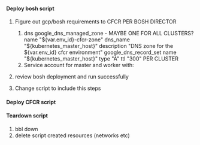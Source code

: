 #### Deploy bosh script
1. Figure out gcp/bosh requirements to CFCR
    PER BOSH DIRECTOR
    1. dns
        google_dns_managed_zone - MAYBE ONE FOR ALL CLUSTERS?
            name        "${var.env_id}-cfcr-zone"
            dns_name    "${kubernetes_master_host}"
            description "DNS zone for the ${var.env_id} cfcr environment"
        google_dns_record_set          
            name "${kubernetes_master_host}"
            type "A"
            ttl  "300"
    PER CLUSTER
    1. Service account for master and worker with:
        
1. review bosh deployment and run successfully
1. Change script to include this steps

#### Deploy CFCR script



#### Teardown script
1. bbl down
1. delete script created resources (networks etc) 